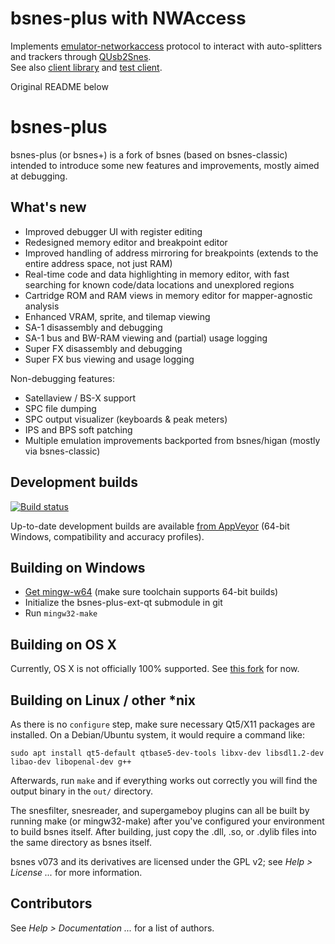 # bsnes-plus with NWAccess

Implements [emulator-networkaccess](https://github.com/usb2snes/emulator-networkaccess) protocol to interact with auto-splitters and trackers through [QUsb2Snes](https://github.com/Skarsnik/QUsb2snes).\
See also [client library](https://github.com/black-sliver/EmuNWAccess-qt) and [test client](https://github.com/black-sliver/EmuNWAccessTest).

Original README below

# bsnes-plus

bsnes-plus (or bsnes+) is a fork of bsnes (based on bsnes-classic) intended to
introduce some new features and improvements, mostly aimed at debugging.

## What's new

- Improved debugger UI with register editing
- Redesigned memory editor and breakpoint editor
- Improved handling of address mirroring for breakpoints (extends to the entire address space, not just RAM)
- Real-time code and data highlighting in memory editor, with fast searching for known code/data locations and unexplored regions
- Cartridge ROM and RAM views in memory editor for mapper-agnostic analysis
- Enhanced VRAM, sprite, and tilemap viewing
- SA-1 disassembly and debugging
- SA-1 bus and BW-RAM viewing and (partial) usage logging
- Super FX disassembly and debugging
- Super FX bus viewing and usage logging

Non-debugging features:

- Satellaview / BS-X support
- SPC file dumping
- SPC output visualizer (keyboards & peak meters)
- IPS and BPS soft patching
- Multiple emulation improvements backported from bsnes/higan (mostly via bsnes-classic)

## Development builds

[![Build status](https://ci.appveyor.com/api/projects/status/2eatkcuu14r8rnfx/branch/master?svg=true)](https://ci.appveyor.com/project/devinacker/bsnes-plus/branch/master)

Up-to-date development builds are available [from AppVeyor](https://ci.appveyor.com/project/devinacker/bsnes-plus/branch/master/artifacts) (64-bit Windows, compatibility and accuracy profiles).

## Building on Windows

- [Get mingw-w64](http://mingw-w64.yaxm.org/doku.php/download) (make sure toolchain supports 64-bit builds)
- Initialize the bsnes-plus-ext-qt submodule in git
- Run `mingw32-make`

## Building on OS X

Currently, OS X is not officially 100% supported. See [this fork](https://github.com/Optiroc/bsnes-plus) for now.

## Building on Linux / other *nix

As there is no ``configure`` step, make sure necessary Qt5/X11 packages are installed. On a Debian/Ubuntu system, it would require a command like:

```
sudo apt install qt5-default qtbase5-dev-tools libxv-dev libsdl1.2-dev libao-dev libopenal-dev g++
```

Afterwards, run ``make`` and if everything works out correctly you will find the output binary in the ``out/`` directory.

The snesfilter, snesreader, and supergameboy plugins can all be built by running make (or mingw32-make) after you've configured your environment to build bsnes itself.
After building, just copy the .dll, .so, or .dylib files into the same directory as bsnes itself.

bsnes v073 and its derivatives are licensed under the GPL v2; see *Help > License ...* for more information.

## Contributors

See *Help > Documentation ...* for a list of authors.
